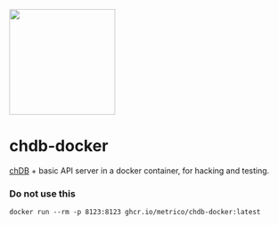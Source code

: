 <img src="https://user-images.githubusercontent.com/1423657/232511039-480548f7-2e51-4a33-949b-15e0a2a79d9c.png" width=190 />

# chdb-docker
[chDB](https://github.com/auxten/chdb) + basic API server in a docker container, for hacking and testing.

### Do not use this
```
docker run --rm -p 8123:8123 ghcr.io/metrico/chdb-docker:latest
```
